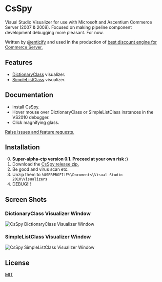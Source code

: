 # CsSpy

Visual Studio Visualizer for use with Microsoft and Ascentium Commerce Server (2007 & 2009).  Focused on making pipeline component development debugging more pleasant.  For now.

Written by [@enticify](http://twitter.com/enticify) and used in the production of [best discount engine for Commerce Server.](http://www.enticify.com/)

## Features

* [DictionaryClass](http://msdn.microsoft.com/en-us/library/bb509189) visualizer.
* [SimpleListClass](http://msdn.microsoft.com/en-us/library/microsoft.commerceserver.runtime.simplelistclass.aspx) visualizer.

## Documentation

* Install CsSpy.
* Hover mouse over DictionaryClass or SimpleListClass instances in the VS2010 debugger.
* Click magnifying glass.

[Raise issues and feature requests.](https://github.com/enticify/CsSpy/issues)

## Installation

0. **Super-alpha-ctp version 0.1.  Proceed at your own risk :)**
1. Download the [CsSpy release zip.](https://github.com/enticify/CsSpy/raw/master/download/CsSpy-0.1.zip)
2. Be good and virus scan etc.
2. Unzip them to `%USERPROFILE%\Documents\Visual Studio 2010\Visualizers`
3. DEBUG!!!

## Screen Shots

### DictionaryClass Visualizer Window

![CsSpy DictionaryClass Visualizer Window](https://raw.github.com/enticify/CsSpy/master/assets/csspy-dictionary.png)

### SimpleListClass Visualizer Window
![CsSpy SimpleListClass Visualizer Window](https://raw.github.com/enticify/CsSpy/master/assets/csspy-simplelist.png)


## License

[MIT](https://github.com/enticify/CsSpy/blob/master/LICENSE.md)
